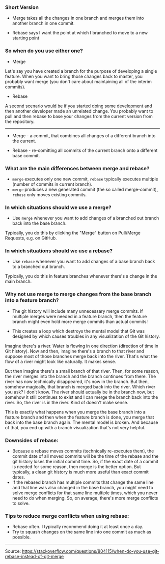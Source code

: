 
### Short Version

- Merge takes all the changes in one branch and merges them into another branch in one commit.

- Rebase says I want the point at which I branched to move to a new starting point

### So when do you use either one?

- Merge

Let's say you have created a branch for the purpose of developing a single feature. When you want to bring those changes back to master, you probably want merge (you don't care about maintaining all of the interim commits).

- Rebase

A second scenario would be if you started doing some development and then another developer made an unrelated change. You probably want to pull and then rebase to base your changes from the current version from the repository.

--- 

- Merge - a commit, that combines all changes of a different branch into the current.

- Rebase - re-comitting all commits of the current branch onto a different base commit.

### What are the main differences between merge and rebase?

- `merge` executes only one new commit, `rebase` typically executes multiple (number of commits in current branch).
- `merge` produces a new generated commit (the so called merge-commit), `rebase` only moves existing commits.

### In which situations should we use a merge?

- Use `merge` whenever you want to add changes of a branched out branch back into the base branch.

Typically, you do this by clicking the "Merge" button on Pull/Merge Requests, e.g. on GitHub.

### In which situations should we use a rebase?

- Use `rebase` whenever you want to add changes of a base branch back to a branched out branch.

Typically, you do this in feature branches whenever there's a change in the main branch.

### Why not use merge to merge changes from the base branch into a feature branch?

- The git history will include many unnecessary merge commits. If multiple merges were needed in a feature branch, then the feature branch might even hold more merge commits than actual commits!

- This creates a loop which destroys the mental model that Git was designed by which causes troubles in any visualization of the Git history.

Imagine there's a river. Water is flowing in one direction (direction of time in Git history). Now and then, imagine there's a branch to that river and suppose most of those branches merge back into the river. That's what the flow of a river might look like naturally. It makes sense.

But then imagine there's a small branch of that river. Then, for some reason, the river merges into the branch and the branch continues from there. The river has now technically disappeared, it's now in the branch. But then, somehow magically, that branch is merged back into the river. Which river you ask? I don't know. The river should actually be in the branch now, but somehow it still continues to exist and I can merge the branch back into the river. So, the river is in the river. Kind of doesn't make sense.

This is exactly what happens when you merge the base branch into a feature branch and then when the feature branch is done, you merge that back into the base branch again. The mental model is broken. And because of that, you end up with a branch visualization that's not very helpful.

### Downsides of rebase:

- Because a rebase moves commits (technically re-executes them), the commit date of all moved commits will be the time of the rebase and the git history loses the initial commit time. So, if the exact date of a commit is needed for some reason, then merge is the better option. But typically, a clean git history is much more useful than exact commit dates.
- If the rebased branch has multiple commits that change the same line and that line was also changed in the base branch, you might need to solve merge conflicts for that same line multiple times, which you never need to do when merging. So, on average, there's more merge conflicts to solve.

### Tips to reduce merge conflicts when using rebase:

- Rebase often. I typically recommend doing it at least once a day.
- Try to squash changes on the same line into one commit as much as possible.

---

Source: https://stackoverflow.com/questions/804115/when-do-you-use-git-rebase-instead-of-git-merge
